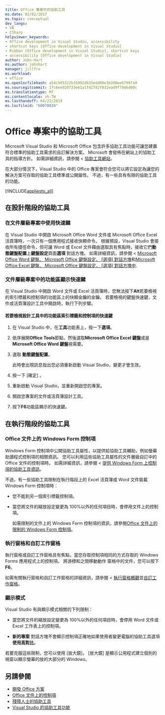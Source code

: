 ```yaml
---
title: Office 專案中的協助工具
ms.date: 02/02/2017
ms.topic: conceptual
dev_langs:
- VB
- CSharp
helpviewer_keywords:
- Office development in Visual Studio, accessibility
- shortcut keys [Office development in Visual Studio]
- Ribbon [Office development in Visual Studio], shortcut keys
- accessibility [Office development in Visual Studio]
author: John-Hart
ms.author: johnhart
manager: jillfra
ms.workload:
- office
ms.openlocfilehash: a54c9d5322b35092d635edd00e3b200ee67997a9
ms.sourcegitcommit: 1fc6ee928733e61a1f42782f832ead9f7946d00c
ms.translationtype: MT
ms.contentlocale: zh-TW
ms.lasthandoff: 04/22/2019
ms.locfileid: "60070039"
---
```

# <a name="accessibility-in-office-projects"></a>Office 專案中的協助工具

Microsoft Visual Studio 和 Microsoft Office 包含許多協助工具功能可讓您建置符合標準的協助工具需求的自訂解決方案。 Microsoft 會發佈在網站上的協助工具的指導方針。 如需詳細資訊，請參閱 <<c0> [ 協助工具網站](http://go.microsoft.com/fwlink/?LinkID=37113)。

在大部分情況下，Visual Studio 中的 Office 專案會符合您可以將它設定為讓您的解決方案可存取的協助工具標準或公開屬性。 不過，有一些具有有限的協助工具的功能。

[!INCLUDE[appliesto_all](../vsto/includes/appliesto-all-md.md)]

## <a name="accessibility-at-design-time"></a>在設計階段的協助工具

### <a name="use-shortcut-keys-in-document-level-projects"></a>在文件層級專案中使用快速鍵
 在 Visual Studio 中開啟 Microsoft Office Word 文件或 Microsoft Office Excel 活頁簿時，一次只有一個應用程式接收快顯命令。 根據預設，Visual Studio 會接收所有捷徑命令，但可讓 Word 或 Excel 文件藉由選取具有焦點時，接收它們**動態鍵盤配置**上**鍵盤設定**頁面**選項** 對話方塊。 如需詳細資訊，請參閱 < [Microsoft Office Word 鍵盤、 Microsoft Office 鍵盤設定、 [選項] 對話方塊](../vsto/microsoft-office-word-keyboard-microsoft-office-keyboard-settings-options-dialog-box.md)和[Microsoft Office Excel 鍵盤、 Microsoft Office 鍵盤設定、 [選項] 對話方塊中](../vsto/microsoft-office-excel-keyboard-microsoft-office-keyboard-settings-options-dialog-box.md).

### <a name="display-shortcut-keys-for-the-ribbon-in-document-level-projects"></a>文件層級專案中的功能區顯示快速鍵
 在 Visual Studio 中開啟 Word 文件或 Excel 活頁簿時，您無法按下**Alt**若要檢視的索引標籤和控制項的功能區上的快顯金鑰的金鑰。 若要檢視的鍵盤快速鍵，文件或活頁簿設計工具中開啟時，執行下列步驟。

#### <a name="to-view-shortcut-keys-for-ribbon-tabs-and-controls-in-the-designer"></a>若要檢視設計工具中的功能區索引標籤和控制項的快速鍵

1. 在 Visual Studio 中，在**工具**功能表上，按一下**選項**。

2. 依序展開**Office Tools**節點，然後選取**Microsoft Office Excel 鍵盤**或是**Microsoft Office Word 鍵盤**視需要。

3. 選取 **動態鍵盤配置**。

     此時會出現訊息指出您必須重新啟動 Visual Studio，變更才會生效。

4. 按一下 [確定] 。

5. 重新啟動 Visual Studio，並重新開啟您的專案。

6. 開啟您專案的文件或活頁簿設計工具。

7. 按下**F6**功能區顯示的快速鍵。

## <a name="accessibility-at-runtime"></a>在執行階段的協助工具

### <a name="windows-forms-controls-on-office-documents"></a>Office 文件上的 Windows Form 控制項
 Windows Form 控制項中公開協助工具屬性，以提供給協助工具輔助，例如螢幕助讀程式控制項的相關資訊。 您可以利用這些協助工具屬性的文件層級自訂中的 Office 文件的控制項時。 如需詳細資訊，請參閱 <<c0> [ 提供 Windows Form 上控制項的協助工具資訊](/dotnet/framework/winforms/controls/providing-accessibility-information-for-controls-on-a-windows-form)。

 不過，有一些協助工具限制在執行階段上的 Excel 活頁簿或 Word 文件裝載 Windows Form 控制項時：

- 您不能到另一個索引標籤控制項。

- 當您將文件的縮放設定變更為 100%以外的任何項目時，會停用文件上的控制項。

  如需限制的文件上的 Windows Form 控制項的資訊，請參閱[Office 文件上的限制的 Windows Form 控制項](../vsto/limitations-of-windows-forms-controls-on-office-documents.md)。

### <a name="actions-panes-and-custom-task-panes"></a>執行窗格和自訂工作窗格
 執行窗格或自訂工作窗格具有焦點，當您存取控制項相同的方式存取的 Windows Forms 應用程式上的控制項。 將游標和之間移動動作 窗格中的文件，您可以按下**F6**。

 如需有關執行窗格和自訂工作窗格的詳細資訊，請參閱 <<c0> [ 執行窗格概觀](../vsto/actions-pane-overview.md)並[自訂工作窗格](../vsto/custom-task-panes.md)。

### <a name="display-modes"></a>顯示模式

Visual Studio 有與顯示模式相關的下列限制：

- 當您將文件的縮放設定變更為 100%以外的任何項目時，會停用 Word 文件或 Excel 工作表上的控制項。

- **新的專案** 對話方塊不會顯示控制項正確地如果使用者變更電腦的協助工具選項**使用高對比**。

若要克服這些限制，您可以使用 [放大鏡]。 [放大鏡] 是顯示公用程式建立個別的視窗以顯示螢幕的放的大部分的 Windows。

## <a name="see-also"></a>另請參閱

- [開發 Office 方案](../vsto/developing-office-solutions.md)
- [Office 文件上的控制項](../vsto/controls-on-office-documents.md)
- [殘障人士的協助工具](../ide/reference/accessibility-for-people-with-disabilities.md)
- [Visual Studio 的協助工具功能](../ide/reference/accessibility-features-of-visual-studio.md)